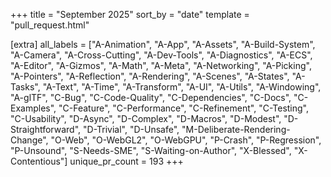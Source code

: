 +++
title = "September 2025"
sort_by = "date"
template = "pull_request.html"

[extra]
all_labels = ["A-Animation", "A-App", "A-Assets", "A-Build-System", "A-Camera", "A-Cross-Cutting", "A-Dev-Tools", "A-Diagnostics", "A-ECS", "A-Editor", "A-Gizmos", "A-Math", "A-Meta", "A-Networking", "A-Picking", "A-Pointers", "A-Reflection", "A-Rendering", "A-Scenes", "A-States", "A-Tasks", "A-Text", "A-Time", "A-Transform", "A-UI", "A-Utils", "A-Windowing", "A-glTF", "C-Bug", "C-Code-Quality", "C-Dependencies", "C-Docs", "C-Examples", "C-Feature", "C-Performance", "C-Refinement", "C-Testing", "C-Usability", "D-Async", "D-Complex", "D-Macros", "D-Modest", "D-Straightforward", "D-Trivial", "D-Unsafe", "M-Deliberate-Rendering-Change", "O-Web", "O-WebGL2", "O-WebGPU", "P-Crash", "P-Regression", "P-Unsound", "S-Needs-SME", "S-Waiting-on-Author", "X-Blessed", "X-Contentious"]
unique_pr_count = 193
+++
